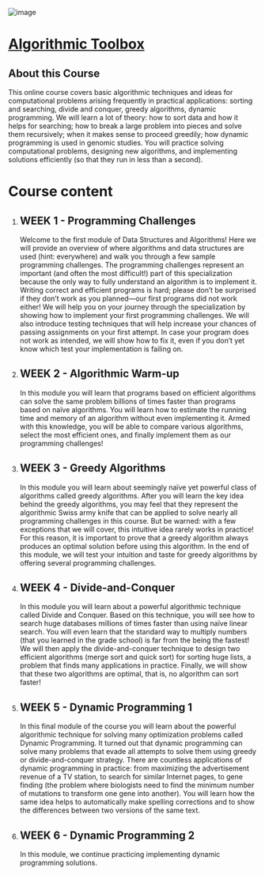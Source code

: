 ![image](https://user-images.githubusercontent.com/38851602/219870720-c3a56f9e-1e01-4dd4-ad16-7d369daa93c6.png)

<h1><a href="https://www.coursera.org/learn/algorithmic-toolbox?specialization=data-structures-algorithms">Algorithmic Toolbox</a></h1>
<h2>About this Course</h2>
This online course covers basic algorithmic techniques and ideas for computational problems arising frequently in practical applications: sorting and searching, divide and conquer, greedy algorithms, dynamic programming. We will learn a lot of theory: how to sort data and how it helps for searching; how to break a large problem into pieces and solve them recursively; when it makes sense to proceed greedily; how dynamic programming is used in genomic studies. You will practice solving computational problems, designing new algorithms, and implementing solutions efficiently (so that they run in less than a second).

<h1>Course content</h1>
<ol>
  <li>
    <h2>WEEK 1 - Programming Challenges</h2>
    <p>
    Welcome to the first module of Data Structures and Algorithms! Here we will provide an overview of where algorithms and data structures are used (hint: everywhere) and walk you through a few sample programming challenges. The programming challenges represent an important (and often the most difficult!) part of this specialization because the only way to fully understand an algorithm is to implement it. Writing correct and efficient programs is hard; please don’t be surprised if they don’t work as you planned—our first programs did not work either! We will help you on your journey through the specialization by showing how to implement your first programming challenges. We will also introduce testing techniques that will help increase your chances of passing assignments on your first attempt. In case your program does not work as intended, we will show how to fix it, even if you don’t yet know which test your implementation is failing on.
    </p>
  </li>
  
  <li>
    <h2>WEEK 2 - Algorithmic Warm-up</h2>
    <p>
    In this module you will learn that programs based on efficient algorithms can solve the same problem billions of times faster than programs based on naïve algorithms. You will learn how to estimate the running time and memory of an algorithm without even implementing it. Armed with this knowledge, you will be able to compare various algorithms, select the most efficient ones, and finally implement them as our programming challenges!
    </p>
  </li>
  
  <li>
    <h2>WEEK 3 - Greedy Algorithms</h2>
    <p>
    In this module you will learn about seemingly naïve yet powerful class of algorithms called greedy algorithms. After you will learn the key idea behind the greedy algorithms, you may feel that they represent the algorithmic Swiss army knife that can be applied to solve nearly all programming challenges in this course. But be warned: with a few exceptions that we will cover, this intuitive idea rarely works in practice! For this reason, it is important to prove that a greedy algorithm always produces an optimal solution before using this algorithm. In the end of this module, we will test your intuition and taste for greedy algorithms by offering several programming challenges.
    </p>
  </li>
  
  <li>
    <h2>WEEK 4 - Divide-and-Conquer</h2>
    <p>
    In this module you will learn about a powerful algorithmic technique called Divide and Conquer. Based on this technique, you will see how to search huge databases millions of times faster than using naïve linear search. You will even learn that the standard way to multiply numbers (that you learned in the grade school) is far from the being the fastest! We will then apply the divide-and-conquer technique to design two efficient algorithms (merge sort and quick sort) for sorting huge lists, a problem that finds many applications in practice. Finally, we will show that these two algorithms are optimal, that is, no algorithm can sort faster!
    </p>
  </li>
  
  <li>
    <h2>WEEK 5 - Dynamic Programming 1</h2>
    <p>
    In this final module of the course you will learn about the powerful algorithmic technique for solving many optimization problems called Dynamic Programming. It turned out that dynamic programming can solve many problems that evade all attempts to solve them using greedy or divide-and-conquer strategy. There are countless applications of dynamic programming in practice: from maximizing the advertisement revenue of a TV station, to search for similar Internet pages, to gene finding (the problem where biologists need to find the minimum number of mutations to transform one gene into another). You will learn how the same idea helps to automatically make spelling corrections and to show the differences between two versions of the same text.
    </p>
  </li>
  
  <li>
    <h2>WEEK 6 - Dynamic Programming 2</h2>
    <p>
    In this module, we continue practicing implementing dynamic programming solutions.
    </p>
  </li>
</ol>
